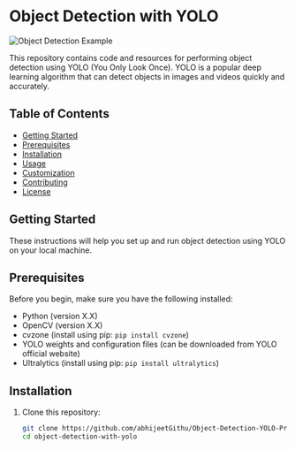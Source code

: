 # Object Detection with YOLO

![Object Detection Example]([path_to_your_image.jpg](https://miro.medium.com/v2/resize:fit:768/1*VXZ8CamGG2Z0M0N4t0Fmng.jpeg))

This repository contains code and resources for performing object detection using YOLO (You Only Look Once). YOLO is a popular deep learning algorithm that can detect objects in images and videos quickly and accurately.

## Table of Contents

- [Getting Started](#getting-started)
- [Prerequisites](#prerequisites)
- [Installation](#installation)
- [Usage](#usage)
- [Customization](#customization)
- [Contributing](#contributing)
- [License](#license)

## Getting Started

These instructions will help you set up and run object detection using YOLO on your local machine.

## Prerequisites

Before you begin, make sure you have the following installed:

- Python (version X.X)
- OpenCV (version X.X)
- cvzone (install using pip: `pip install cvzone`)
- YOLO weights and configuration files (can be downloaded from YOLO official website)
- Ultralytics (install using pip: `pip install ultralytics`)

## Installation

1. Clone this repository:
   ```bash
   git clone https://github.com/abhijeetGithu/Object-Detection-YOLO-Project.git
   cd object-detection-with-yolo
